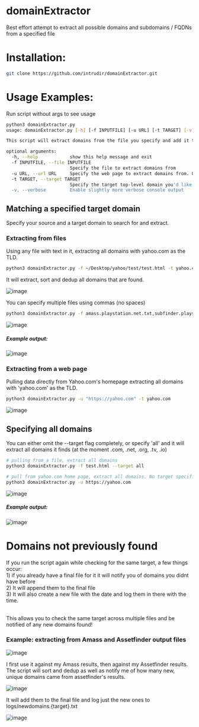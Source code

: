 # domainExtractor
Best effort attempt to extract all possible domains and subdomains / FQDNs from a specified file

<h1>Installation:</h1>

```bash
git clone https://github.com/intrudir/domainExtractor.git
```

<h1>Usage Examples:</h1>
Run script without args to see usage

```bash
python3 domainExtractor.py
usage: domainExtractor.py [-h] [-f INPUTFILE] [-u URL] [-t TARGET] [-v]

This script will extract domains from the file you specify and add it to a final file

optional arguments:
  -h, --help            show this help message and exit
  -f INPUTFILE, --file INPUTFILE
                        Specify the file to extract domains from
  -u URL, --url URL     Specify the web page to extract domains from. One at a time for now
  -t TARGET, --target TARGET
                        Specify the target top-level domain you'd like to find and extract e.g. uber.com
  -v, --verbose         Enable slightly more verbose console output

```
<h2> Matching a specified target domain </h2>
Specify your source and a target domain to search for and extract. 

<h3>Extracting from files</h3>
Using any file with text in it, extracting all domains with yahoo.com as the TLD.

```bash
python3 domainExtractor.py -f ~/Desktop/yahoo/test/test.html -t yahoo.com
```
It will extract, sort and dedup all domains that are found.

![image](https://user-images.githubusercontent.com/24526564/86149887-97227780-baca-11ea-9611-9788db6d3c6c.png)

You can specify multiple files using commas (no spaces)
```bash
python3 domainExtractor.py -f amass.playstation.net.txt,subfinder.playstation.net.txt --target playstation.net
```

![image](https://user-images.githubusercontent.com/24526564/86150984-22503d00-bacc-11ea-85a1-49bfd71b6709.png)

<h5>Example output:</h5>

![image](https://user-images.githubusercontent.com/24526564/86149975-bf11db00-baca-11ea-86be-a963a7992e2e.png)

<h3> Extracting from a web page </h3>
Pulling data directly from Yahoo.com's homepage extracting all domains with 'yahoo.com' as the TLD.

```bash
python3 domainExtractor.py -u "https://yahoo.com" -t yahoo.com
```

![image](https://user-images.githubusercontent.com/24526564/86146580-68a29d80-bac6-11ea-8457-7d73b2a6d1c4.png)


<h2> Specifying all domains </h2>
You can either omit the --target flag completely, or specify 'all' and it will extract all domains it finds (at the moment .com, .net, .org, .tv, .io)

```bash
# pulling from a file, extract all domains
python3 domainExtractor.py -f test.html --target all

# pull from yahoo.com home page, extract all domains. No target specified defaults to 'all'
python3 domainExtractor.py -u https://yahoo.com
```

![image](https://user-images.githubusercontent.com/24526564/85906901-c50f6f80-b7dd-11ea-8fea-e7adad964d97.png)

<h5>Example output:</h5>

![image](https://user-images.githubusercontent.com/24526564/85907449-81b60080-b7df-11ea-9c10-d389b3558605.png)

<h1>Domains not previously found</h1>
If you run the script again while checking for the same target, a few things occur: 
<br>1) if you already have a final file for it it will notify you of domains you didnt have before
<br>2) It will append them to the final file
<br>3) It will also create a new file with the date and log them in there with the time.

<br>This allows you to check the same target across multiple files and be notified of any new domains found!

<h3>Example: extracting from Amass and Assetfinder output files</h3>

![image](https://user-images.githubusercontent.com/24526564/85907726-7f07db00-b7e0-11ea-820f-8912d779c065.png)

I first use it against my Amass results, then against my Assetfinder results. 
<br>The script will sort and dedup as well as notify me of how many new, unique domains came from assetfinder's results.

![image](https://user-images.githubusercontent.com/24526564/85907913-27b63a80-b7e1-11ea-8d8b-c887a19d61ca.png)

It will add them to the final file and log just the new ones to logs/newdomains.{target}.txt

![image](https://user-images.githubusercontent.com/24526564/85908016-706df380-b7e1-11ea-8986-fe96181c6b6d.png)


